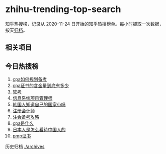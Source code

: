 # zhihu-trending-top-search

知乎热搜榜，记录从 2020-11-24
日开始的知乎热搜榜单。每小时抓取一次数据，按天[归档](./archives)。

## 相关项目

## 今日热搜榜

<!-- BEGIN -->
<!-- 最后更新时间 Fri Mar 08 2024 09:39:20 GMT+0800 (China Standard Time) -->

1. [cpa如何规划备考](https://www.zhihu.com/search?q=cpa如何规划备考)
1. [cpa证书的含金量到底有多少](https://www.zhihu.com/search?q=cpa证书的含金量到底有多少)
1. [软考](https://www.zhihu.com/search?q=软考)
1. [信息系统项目管理师](https://www.zhihu.com/search?q=信息系统项目管理师)
1. [韩国人知道自己的国家小吗](https://www.zhihu.com/search?q=韩国人知道自己的国家小吗)
1. [注册会计师](https://www.zhihu.com/search?q=注册会计师)
1. [注会备考攻略](https://www.zhihu.com/search?q=注会备考攻略)
1. [cpa是什么](https://www.zhihu.com/search?q=cpa是什么)
1. [日本人是怎么看待中国人的](https://www.zhihu.com/search?q=日本人是怎么看待中国人的)
1. [pmp证书](https://www.zhihu.com/search?q=pmp证书)

<!-- END -->

历史归档 [./archives](./archives)
